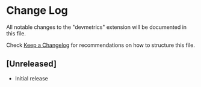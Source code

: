 # Change Log

All notable changes to the "devmetrics" extension will be documented in this file.

Check [Keep a Changelog](http://keepachangelog.com/) for recommendations on how to structure this file.

## [Unreleased]

- Initial release